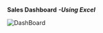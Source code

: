 **Sales Dashboard**
***-Using Excel***


![DashBoard](https://github.com/Hagarabdelhamed/Sales-DashBoard/assets/83194017/61e4b7c2-de16-42de-8e27-18676e1772f4)

